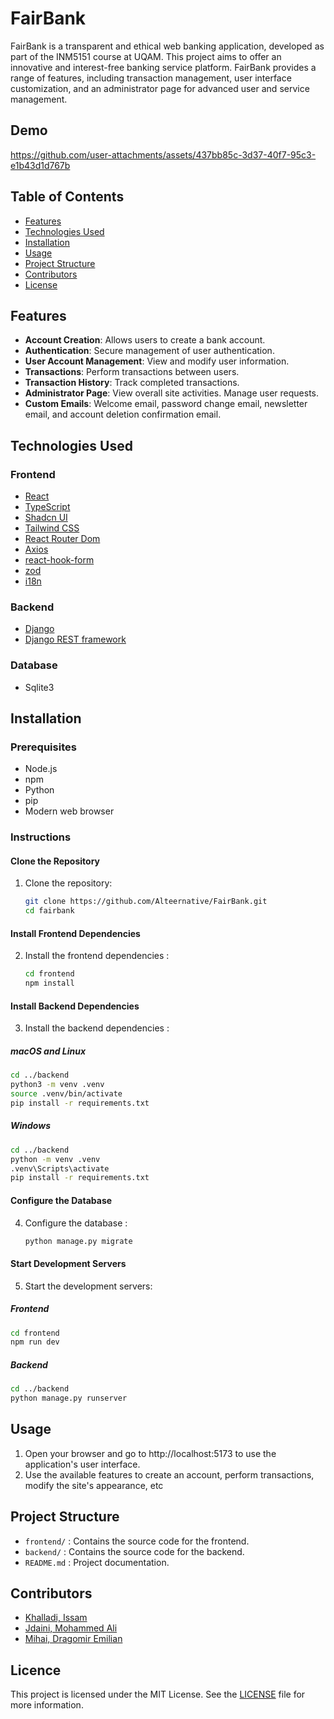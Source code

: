 # FairBank

FairBank is a transparent and ethical web banking application, developed as part of the INM5151 course at UQAM. This project aims to offer an innovative and interest-free banking service platform. FairBank provides a range of features, including transaction management, user interface customization, and an administrator page for advanced user and service management.

## Demo
https://github.com/user-attachments/assets/437bb85c-3d37-40f7-95c3-e1b43d1d767b

## Table of Contents

- [Features](#features)
- [Technologies Used](#technologies-used)
- [Installation](#installation)
- [Usage](#usage)
- [Project Structure](#project-structure)
- [Contributors](#contributors)
- [License](#license)

## Features

- **Account Creation**: Allows users to create a bank account.
- **Authentication**: Secure management of user authentication.
- **User Account Management**: View and modify user information.
- **Transactions**: Perform transactions between users.
- **Transaction History**: Track completed transactions.
- **Administrator Page**: View overall site activities. Manage user requests.
- **Custom Emails**: Welcome email, password change email, newsletter email, and account deletion confirmation email.

## Technologies Used

### Frontend
- [React](https://reactjs.org/)
- [TypeScript](https://www.typescriptlang.org/)
- [Shadcn UI](https://shadcn.dev/)
- [Tailwind CSS](https://tailwindcss.com/)
- [React Router Dom](https://reactrouter.com/)
- [Axios](https://axios-http.com/)
- [react-hook-form](https://react-hook-form.com/)
- [zod](https://github.com/colinhacks/zod)
- [i18n](https://react.i18next.com)

### Backend
- [Django](https://www.djangoproject.com/)
- [Django REST framework](https://www.django-rest-framework.org/)

### Database
- Sqlite3
  
## Installation

### Prerequisites

- Node.js
- npm
- Python
- pip
- Modern web browser

### Instructions

#### Clone the Repository

1. Clone the repository:
   ```bash
   git clone https://github.com/Alteernative/FairBank.git
   cd fairbank
   ```

#### Install Frontend Dependencies

2. Install the frontend dependencies :
   ```bash
   cd frontend
   npm install
   ```

#### Install Backend Dependencies

3. Install the backend dependencies :

##### macOS and Linux

   ```bash
   cd ../backend
   python3 -m venv .venv
   source .venv/bin/activate
   pip install -r requirements.txt
   ```

##### Windows

   ```bash
   cd ../backend
   python -m venv .venv
   .venv\Scripts\activate
   pip install -r requirements.txt
   ```

#### Configure the Database

4. Configure the database :
   ```bash
   python manage.py migrate
   ```

#### Start Development Servers

5. Start the development servers:

##### Frontend

   ```bash
   cd frontend
   npm run dev
   ```

##### Backend

   ```bash
   cd ../backend
   python manage.py runserver
   ```

## Usage 

1. Open your browser and go to http://localhost:5173 to use the application's user interface.
2. Use the available features to create an account, perform transactions, modify the site's appearance, etc

## Project Structure

- `frontend/` : Contains the source code for the frontend.
- `backend/` : Contains the source code for the backend.
- `README.md` : Project documentation.

## Contributors

- [Khalladi, Issam](https://www.linkedin.com/in/issamkhalladi/)
- [Jdaini, Mohammed Ali](https://www.linkedin.com/in/mohammed-ali-jdaini/)
- [Mihai, Dragomir Emilian](https://www.linkedin.com/in/dragomir-mihai/)

## Licence

This project is licensed under the MIT License. See the [LICENSE](LICENSE) file for more information.
